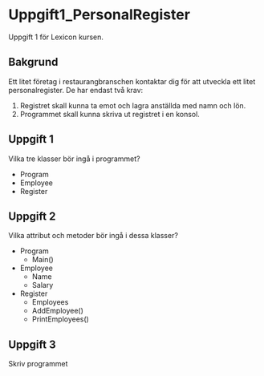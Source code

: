 # Uppgift1_PersonalRegister

Uppgift 1 för Lexicon kursen.

## Bakgrund

Ett litet företag i restaurangbranschen kontaktar dig för att utveckla ett litet
personalregister. De har endast två krav:

1. Registret skall kunna ta emot och lagra anställda med namn och lön.
2. Programmet skall kunna skriva ut registret i en konsol.

## Uppgift 1

Vilka tre klasser bör ingå i programmet?

- Program
- Employee
- Register

## Uppgift 2

Vilka attribut och metoder bör ingå i dessa klasser?

- Program
  - Main()
- Employee
  - Name
  - Salary
- Register
  - Employees
  - AddEmployee()
  - PrintEmployees()

## Uppgift 3

Skriv programmet
